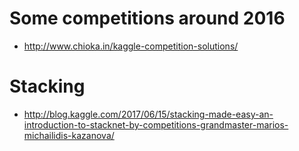 # Some competitions around 2016

* http://www.chioka.in/kaggle-competition-solutions/

# Stacking
* http://blog.kaggle.com/2017/06/15/stacking-made-easy-an-introduction-to-stacknet-by-competitions-grandmaster-marios-michailidis-kazanova/
